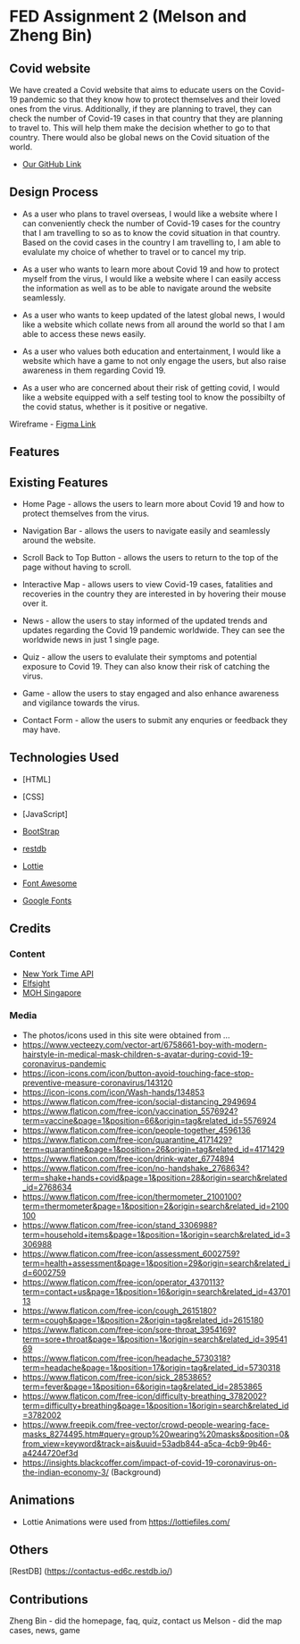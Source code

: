 # FED Assignment 2 (Melson and Zheng Bin) #
## Covid website ##
We have created a Covid website that aims to educate users on the Covid-19 pandemic so that they know how to protect themselves and their loved ones from the virus. Additionally, if they are planning to travel, they can check the number of Covid-19 cases in that country that they are planning to travel to. This will help them make the decision whether to go to that country. There would also be global news on the Covid situation of the world.

- [Our GitHub Link](https://github.com/Melsonwang1/fed-web)

## Design Process ##
* As a user who plans to travel overseas, I would like a website where I can conveniently check the number of Covid-19 cases for the country that I am travelling to so as to know the covid situation in that country. Based on the covid cases in the country I am travelling to, I am able to evalulate my choice of whether to travel or to cancel my trip.

* As a user who wants to learn more about Covid 19 and how to protect myself from the virus, I would like a website where I can easily access the information as well as to be able to navigate around the website seamlessly.

* As a user who wants to keep updated of the latest global news, I would like a website which collate news from all around the world so that I am able to access these news easily.

* As a user who values both education and entertainment, I would like a website which have a game to not only engage the users, but also raise awareness in them regarding Covid 19.

* As a user who are concerned about their risk of getting covid, I would like a website equipped with a self testing tool to know the possibilty of the covid status, whether is it positive or negative.


Wireframe - [Figma Link](https://www.figma.com/file/uP742CyXEWaIts85JKE9mM/Untitled?type=design&mode=design&t=7Tocrue8L7pVg4Nn-0)

## Features ##

## Existing Features 

- Home Page - allows the users to learn more about Covid 19 and how to protect themselves from the virus.

- Navigation Bar - allows the users to navigate easily and seamlessly around the website.

- Scroll Back to Top Button - allows the users to return to the top of the page without having to scroll.

- Interactive Map - allows users to view Covid-19 cases, fatalities and recoveries in the country they are interested in by hovering their mouse over it.

- News - allow the users to stay informed of the updated trends and updates regarding the Covid 19 pandemic worldwide. They can see the worldwide news in just 1 single page.

- Quiz - allow the users to evalulate their symptoms and potential exposure to Covid 19. They can also know their risk of catching the virus.

- Game - allow the users to stay engaged and also enhance awareness and vigilance towards the virus.

- Contact Form - allow the users to submit any enquries or feedback they may have.


## Technologies Used ##

- [HTML]

- [CSS]

- [JavaScript]

- [BootStrap](https://getbootstrap.com/)

- [restdb](https://restdb.io/)

- [Lottie](https://lottiefiles.com/)

- [Font Awesome](https://fontawesome.com/v5/search?m=free)

- [Google Fonts](https://fonts.google.com/)


## Credits

### Content
- [New York Time API](https://developer.nytimes.com/apis)
- [Elfsight](https://elfsight.com/coronavirus-stats-widget/?utm_source=websites&utm_medium=clients&utm_content=coronavirus-stats&utm_term=%25website_domain%25&utm_campaign=free-widget)
- [MOH Singapore](https://www.moh.gov.sg/covid-19)

### Media
- The photos/icons used in this site were obtained from ...
- https://www.vecteezy.com/vector-art/6758661-boy-with-modern-hairstyle-in-medical-mask-children-s-avatar-during-covid-19-coronavirus-pandemic
- https://icon-icons.com/icon/button-avoid-touching-face-stop-preventive-measure-coronavirus/143120
- https://icon-icons.com/icon/Wash-hands/134853
- https://www.flaticon.com/free-icon/social-distancing_2949694
- https://www.flaticon.com/free-icon/vaccination_5576924?term=vaccine&page=1&position=66&origin=tag&related_id=5576924
- https://www.flaticon.com/free-icon/people-together_4596136
- https://www.flaticon.com/free-icon/quarantine_4171429?term=quarantine&page=1&position=26&origin=tag&related_id=4171429
- https://www.flaticon.com/free-icon/drink-water_6774894
- https://www.flaticon.com/free-icon/no-handshake_2768634?term=shake+hands+covid&page=1&position=28&origin=search&related_id=2768634
- https://www.flaticon.com/free-icon/thermometer_2100100?term=thermometer&page=1&position=2&origin=search&related_id=2100100
- https://www.flaticon.com/free-icon/stand_3306988?term=household+items&page=1&position=1&origin=search&related_id=3306988
- https://www.flaticon.com/free-icon/assessment_6002759?term=health+assessment&page=1&position=29&origin=search&related_id=6002759
- https://www.flaticon.com/free-icon/operator_4370113?term=contact+us&page=1&position=16&origin=search&related_id=4370113
- https://www.flaticon.com/free-icon/cough_2615180?term=cough&page=1&position=2&origin=tag&related_id=2615180
- https://www.flaticon.com/free-icon/sore-throat_3954169?term=sore+throat&page=1&position=1&origin=search&related_id=3954169
- https://www.flaticon.com/free-icon/headache_5730318?term=headache&page=1&position=17&origin=tag&related_id=5730318
- https://www.flaticon.com/free-icon/sick_2853865?term=fever&page=1&position=6&origin=tag&related_id=2853865
- https://www.flaticon.com/free-icon/difficulty-breathing_3782002?term=difficulty+breathing&page=1&position=1&origin=search&related_id=3782002
- https://www.freepik.com/free-vector/crowd-people-wearing-face-masks_8274495.htm#query=group%20wearing%20masks&position=0&from_view=keyword&track=ais&uuid=53adb844-a5ca-4cb9-9b46-a4244720ef3d
- https://insights.blackcoffer.com/impact-of-covid-19-coronavirus-on-the-indian-economy-3/ (Background)


## Animations
- Lottie Animations were used from https://lottiefiles.com/


## Others ##
[RestDB] (https://contactus-ed6c.restdb.io/)


## Contributions ##
Zheng Bin - did the homepage, faq, quiz, contact us
Melson - did the map cases, news, game
